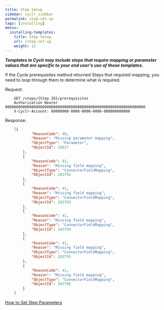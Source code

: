 ```yaml
---
title: Step Setup
sidebar: cyclr_sidebar
permalink: step-set-up
tags: [installing]
menus:
  installing-templates:
    title: Step Setup
    url: /step-set-up
    weight: 11
---
```


_**Templates in Cyclr may include steps that require mapping or parameter values that are specific to your end user’s use of those templates.**_

If the Cycle prerequisites method returned Steps that required mapping, you need to loop through them to determine what is required.

Request:

````http
    GET /steps/{Step ID}/prerequisites
    Authorization Bearer 0000000000000000000000000000000000000000000000000000000000000000
    X-Cyclr-Account: 00000000-0000-0000-0000-000000000000
````

Response:

````json
    [{
            "ReasonCode": 40,
            "Reason": "Missing parameter mapping",
            "ObjectType": "Parameter",
            "ObjectId": 16017
        },
        {
            "ReasonCode": 41,
            "Reason": "Missing field mapping",
            "ObjectType": "ConnectorFieldMapping",
            "ObjectId": 283792
        },
        {
            "ReasonCode": 41,
            "Reason": "Missing field mapping",
            "ObjectType": "ConnectorFieldMapping",
            "ObjectId": 283793
        },
        {
            "ReasonCode": 41,
            "Reason": "Missing field mapping",
            "ObjectType": "ConnectorFieldMapping",
            "ObjectId": 283794
        },
        {
            "ReasonCode": 41,
            "Reason": "Missing field mapping",
            "ObjectType": "ConnectorFieldMapping",
            "ObjectId": 283795
        },
        {
            "ReasonCode": 41,
            "Reason": "Missing field mapping",
            "ObjectType": "ConnectorFieldMapping",
            "ObjectId": 283796
        }
    ]
````

[How to Set Step Parameters](./set-step-parameters)
